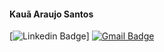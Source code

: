 <h4>Kauã Araujo Santos</h4>


[![Linkedin Badge](https://img.shields.io/badge/-Kauã_Araújo-blue?style=flat-square&logo=Linkedin&logoColor=white&link=https:/https://www.linkedin.com/in/kauã-araújo-79b185233)]
[![Gmail Badge](https://img.shields.io/badge/-araujo.ka37@gmail.com-c14438?style=flat-square&logo=Gmail&logoColor=white&link=mailto:araujo.ka37@gmail.com)](mailto:araujo.ka37@gmail.com)
 
